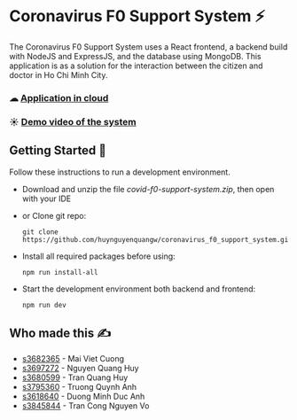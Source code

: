 # Coronavirus F0 Support System ⚡

The Coronavirus F0 Support System uses a React frontend, a backend build with NodeJS and ExpressJS, and the database using MongoDB. This application is as a solution for the interaction between the citizen and doctor in Ho Chi Minh City.
### ☁ [Application in cloud](https://covid-f0-support-system.herokuapp.com/)
### ☀ [Demo video of the system](https://youtu.be/P_rKv6J2bfg)

## Getting Started 🌟

Follow these instructions to run a development environment.

  - Download and unzip the file *covid-f0-support-system.zip*, then open with your IDE
   
  - or Clone git repo:

    ```
    git clone https://github.com/huynguyenquangw/coronavirus_f0_support_system.git
    ```
   
  - Install all required packages before using:

    ```
    npm run install-all
    ```
   
  - Start the development environment both backend and frontend:

    ```
    npm run dev
    ```

 
## Who made this ✍

  - [s3682365](https://github.com/maivietcuong) - Mai Viet Cuong 
  - [s3697272](https://github.com/huynguyenquangw) - Nguyen Quang Huy  
  - [s3680599](https://github.com/HuyTran061019) - Tran Quang Huy  
  - [s3795360](https://github.com/TNQA1) - Truong Quynh Anh 
  - [s3618640](https://github.com/Dandethegame) - Duong Minh Duc Anh  
  - [s3845844](https://github.com/lukevo4) - Tran Cong Nguyen Vo